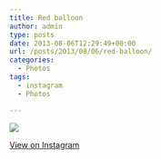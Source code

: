 ```yaml
---
title: Red balloon
author: admin
type: posts
date: 2013-08-06T12:29:49+00:00
url: /posts/2013/08/06/red-balloon/
categories:
  - Photos
tags:
  - instagram
  - Photos

---
```

<img src="https://lobban.org/wordpress//HLIC/ee803119dd1770b365cb00eda179aa1c.jpg" class="instagram-image" />

<p class="view-instagram">
  <a href="http://instagram.com/p/cq-E6Cqlgl/">View on Instagram</a>
</p>